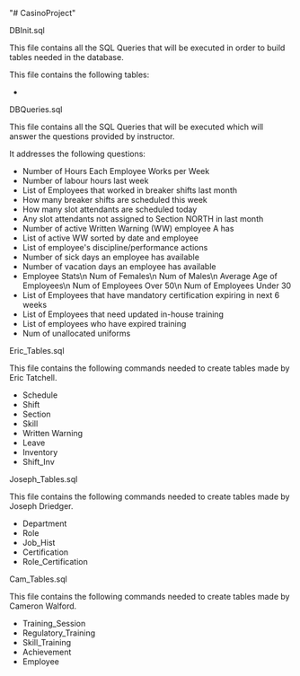 "# CasinoProject" 

DBInit.sql

This file contains all the SQL Queries that will be executed in order to build tables needed in the database.

This file contains the following tables:

- 

DBQueries.sql

This file contains all the SQL Queries that will be executed which will answer the questions provided by instructor.

It addresses the following questions:

- Number of Hours Each Employee Works per Week
- Number of labour hours last week
- List of Employees that worked in breaker shifts last month
- How many breaker shifts are scheduled this week
- How many slot attendants are scheduled today
- Any slot attendants not assigned to Section NORTH in last month
- Number of active Written Warning (WW) employee A has
- List of active WW sorted by date and employee
- List of employee's discipline/performance actions
- Number of sick days an employee has available
- Number of vacation days an employee has available
- Employee Stats\n
    Num of Females\n
    Num of Males\n
    Average Age of Employees\n
    Num of Employees Over 50\n
    Num of Employees Under 30
- List of Employees that have mandatory certification expiring in next 6 weeks
- List of Employees that need updated in-house training
- List of employees who have expired training
- Num of unallocated uniforms

Eric_Tables.sql

This file contains the following commands needed to create tables made by Eric Tatchell.

- Schedule
- Shift
- Section
- Skill
- Written Warning
- Leave
- Inventory
- Shift_Inv

Joseph_Tables.sql

This file contains the following commands needed to create tables made by Joseph Driedger.

- Department
- Role
- Job_Hist
- Certification
- Role_Certification

Cam_Tables.sql

This file contains the following commands needed to create tables made by Cameron Walford.

- Training_Session
- Regulatory_Training
- Skill_Training
- Achievement
- Employee
